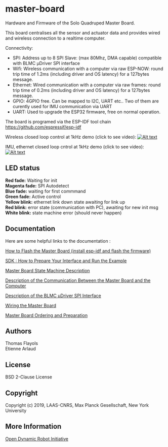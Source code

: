 # master-board
Hardware and Firmware of the Solo Quadruped Master Board.

This board centralises all the sensor and actuator data and provides wired and wireless connection to a realtime computer.

Connectivity:

* SPI: Address up to 8 SPI Slave: (max 80Mhz, DMA capable) compatible with BLMC µDriver SPI interface
* Wifi: Wireless communication with a computer via raw ESP-NOW: round trip time of 1.2ms (including driver and OS latency) for a 127bytes message.
* Ethernet: Wired communication with a computer via raw frames: round trip time of 0.2ms (including driver and OS latency) for a 127bytes message.
* GPIO: 4GPIO free. Can be mapped to I2C, UART etc.. Two of them are curently used for IMU communication via UART
* UART: Used to upgrade the ESP32 firmware, free on normal operation.

The board is programed via the ESP-IDF tool chain https://github.com/espressif/esp-idf

Wireless closed loop control at 1kHz demo (click to see video):
[![Alt text](https://img.youtube.com/vi/kEtmWzfE4aw/0.jpg)](https://www.youtube.com/watch?v=kEtmWzfE4aw)

IMU, ethernet closed loop cntrol at 1kHz demo (click to see video):
[![Alt text](https://img.youtube.com/vi/TaonDmPJcGE/0.jpg)](https://www.youtube.com/watch?v=TaonDmPJcGE)

## LED status
**Red fade:** Waiting for init<br>
**Magenta fade:** SPI Autodetect<br>
**Blue fade:** waiting for first commmand<br>
**Green fade:** Active control<br>
**Yellow blink:** ethernet link down state awaiting for link up<br>
**Red blink:** error state (communication with PC), awaiting for new init msg<br>
**White blink:** state machine error (should never happen)<br>

Documentation
-------------
Here are some helpful links to the documentation :

[How to Flash the Master Board (install esp-idf and flash the firmware)](firmware/README.md)

[SDK : How to Prepare Your Interface and Run the Example](sdk/master_board_sdk/README.md)

[Master Board State Machine Description](documentation/masterboard_state_machine.md)

[Description of the Communication Between the Master Board and the Computer](documentation/masterboard_communication.md)

[Description of the BLMC µDriver SPI Interface](documentation/BLMC_%C2%B5Driver_SPI_interface.md)

[Wiring the Master Board](documentation/masterboard_wiring.md)

[Master Board Ordering and Preparation](documentation/masterboard_ordering_soldering.md)

Authors
--------
Thomas Flayols  
Etienne Arlaud

License
-------
BSD 2-Clause License

Copyright
-----------
Copyright (c) 2019, LAAS-CNRS, Max Planck Gesellschaft, New York University

More Information
----------------
[Open Dynamic Robot Initiative](https://open-dynamic-robot-initiative.github.io)  
